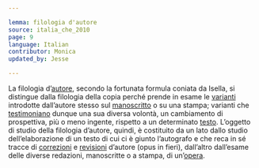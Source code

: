```yaml
---

lemma: filologia d'autore
source: italia_che_2010
page: 9
language: Italian
contributor: Monica
updated_by: Jesse

---
```


La filologia d’[autore](author.html), secondo la fortunata formula coniata da Isella, si distingue dalla filologia della copia perché prende in esame le [varianti](variant.html) introdotte dall’autore stesso sul [manoscritto](manuscript.html) o su una stampa; varianti che [testimoniano](witness.html) dunque una sua diversa volontà, un cambiamento di prospettiva, più o meno ingente, rispetto a un determinato [testo](text.html). L’oggetto di studio della filologia d’autore, quindi, è costituito da un lato dallo studio dell’elaborazione di un testo di cui ci è giunto l’autografo e che reca in sé tracce di [correzioni](correction.html) e [revisioni](revision.html) d’autore (opus in fieri), dall’altro dall’esame delle diverse redazioni, manoscritte o a stampa, di un’[opera](work.html).
